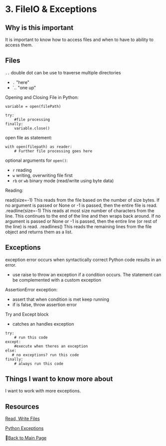 # 3. FileIO & Exceptions

## Why is this important
It is important to know how to access files and when to have to ability to access them. 
## Files

`..` double dot can be use to traverse multiple directories 
 - `.` "here"
-  `.. "one up" 

Opening and Closing File in Python:

```
variable = open(filePath)

try: 
    #file processing
finally:
    variable.close()
```

open file as statement:

```
with open(filepath) as reader:
    # Further file processing goes here
```

optional arguments for `open()`:
- `r` reading
- `w` writing, overwriting file first
- `rb` or `wb` binary mode (read/write using byte data)

Reading:

read(size=-1)	This reads from the file based on the number of size bytes. If no argument is passed or None or -1 is passed, then the entire file is read.
.readline(size=-1)	This reads at most size number of characters from the line. This continues to the end of the line and then wraps back around. If no argument is passed or None or -1 is passed, then the entire line (or rest of the line) is read.
.readlines()	This reads the remaining lines from the file object and returns them as a list.

## Exceptions 

exception error occurs when syntactically correct Python code results in an error.
- use raise to throw an exception if a condition occurs. The statement can be complemented with a custom exception

AssertionError exception:
- assert that when condition is met keep running
- if is false, throw assertion error

Try and Except block
- catches an handles exception 

```
try:
    # run this code 
except:
    #execute when theres an exception
else:
   # no exceptions? run this code
finally:
    # always run this code 
```

## Things I want to know more about

I want to work with more exceptions. 

## Resources

[Read, Write Files](https://realpython.com/read-write-files-python/)

[Python Exceptions](https://realpython.com/python-exceptions/)

📔[Back to Main Page](README.md)